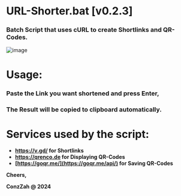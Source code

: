 # URL-Shorter.bat [v0.2.3]
### Batch Script that uses cURL to create Shortlinks and QR-Codes.

![image](https://github.com/ConzZah/url-shorter.bat/assets/69615452/bb2a5fc2-b132-4409-94ab-e8cff1f0ac8e)

# Usage: 

### Paste the Link you want shortened and press Enter,

### The Result will be copied to clipboard automatically.


# Services used by the script:
- **https://v.gd/ for Shortlinks**
- **https://qrenco.de for Displaying QR-Codes**
- **[https://goqr.me/](https://goqr.me/api/) for Saving QR-Codes**

**Cheers,**

**ConzZah @ 2024**
